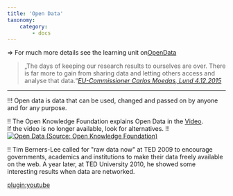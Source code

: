 ```yaml
---
title: 'Open Data'
taxonomy:
    category:
        - docs
---
```


⇒ For much more details see the learning unit on[OpenData](/opendata)

> „The days of keeping our research results to ourselves are over. There is far more to gain from sharing data and letting others access and analyse that data.“<cite>[EU-Commissioner Carlos Moedas, Lund 4.12.2015](https://ec.europa.eu/digital-single-market/en/news/open-innovation-open-science-open-world-vision-europe) </cite>

---

!!! Open data is data that can be used, changed and passed on by anyone and for any purpose.

!! The Open Knowledge Foundation explains Open Data in the [Video](https://vimeo.com/21711338). <br><span class="small">If the video is no longer available, look for alternatives. 
!! [![](ODOKF.png?resize=300&classes=caption "Open Data (Source: Open Knowledge Foundation)")](https://vimeo.com/21711338)


!! Tim Berners-Lee called for "raw data now" at TED 2009 to encourage governments, academics and institutions to make their data freely available on the web. A year later, at TED University 2010, he showed some interesting results when data are networked. 

[plugin:youtube](https://www.youtube.com/watch?v=3YcZ3Zqk0a8) 
